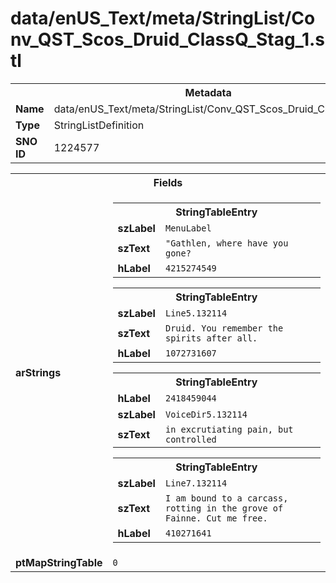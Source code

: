 <h1>data/enUS_Text/meta/StringList/Conv_QST_Scos_Druid_ClassQ_Stag_1.stl</h1><table><tr><th colspan="100%">Metadata</th></tr><tr><td><b>Name</b></td><td>data/enUS_Text/meta/StringList/Conv_QST_Scos_Druid_ClassQ_Stag_1.stl</td></tr><tr><td><b>Type</b></td><td>StringListDefinition</td></tr><tr><td><b>SNO ID</b></td><td>1224577</td></tr></table>

<table><tr><th colspan="100%">Fields</th></tr><tr><td><b>arStrings</b></td><td><table><tr><th colspan="100%">StringTableEntry</th></tr><tr><td><b>szLabel</b></td><td><code>MenuLabel</code></td></tr><tr><td><b>szText</b></td><td><code>"Gathlen, where have you gone?</code></td></tr><tr><td><b>hLabel</b></td><td><code>4215274549</code></td></tr></table>


<table><tr><th colspan="100%">StringTableEntry</th></tr><tr><td><b>szLabel</b></td><td><code>Line5.132114</code></td></tr><tr><td><b>szText</b></td><td><code>Druid. You remember the spirits after all.</code></td></tr><tr><td><b>hLabel</b></td><td><code>1072731607</code></td></tr></table>


<table><tr><th colspan="100%">StringTableEntry</th></tr><tr><td><b>hLabel</b></td><td><code>2418459044</code></td></tr><tr><td><b>szLabel</b></td><td><code>VoiceDir5.132114</code></td></tr><tr><td><b>szText</b></td><td><code>in excrutiating pain, but controlled</code></td></tr></table>


<table><tr><th colspan="100%">StringTableEntry</th></tr><tr><td><b>szLabel</b></td><td><code>Line7.132114</code></td></tr><tr><td><b>szText</b></td><td><code>I am bound to a carcass, rotting in the grove of Fainne. Cut me free.</code></td></tr><tr><td><b>hLabel</b></td><td><code>410271641</code></td></tr></table>


</td></tr><tr><td><b>ptMapStringTable</b></td><td><code>0</code></td></tr></table>

